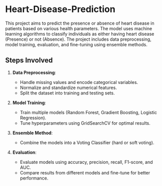 # Heart-Disease-Prediction
This project aims to predict the presence or absence of heart disease in patients based on various health parameters. The model uses machine learning algorithms to classify individuals as either having heart disease (Presence) or not (Absence). The project includes data preprocessing, model training, evaluation, and fine-tuning using ensemble methods.
## Steps Involved
1. **Data Preprocessing**:
   - Handle missing values and encode categorical variables.
   - Normalize and standardize numerical features.
   - Split the dataset into training and testing sets.
   
2. **Model Training**:
   - Train multiple models (Random Forest, Gradient Boosting, Logistic Regression).
   - Tune hyperparameters using GridSearchCV for optimal results.
   
3. **Ensemble Method**:
   - Combine the models into a Voting Classifier (hard or soft voting).
   
4. **Evaluation**:
   - Evaluate models using accuracy, precision, recall, F1-score, and AUC.
   - Compare results from different models and fine-tune for better performance.
